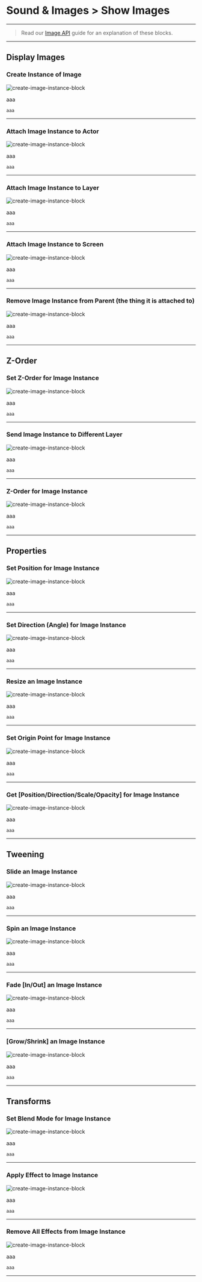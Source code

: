 # Sound & Images > Show Images

***

> Read our [Image API](http://www.stencyl.com/help/view/image-api) guide for an explanation of these blocks.

***

## Display Images

### Create Instance of Image

![create-image-instance-block](http://static.stencyl.com/pedia2/block-images/6%20-%20Sound%20%20Images/3%20-%20Show%20Images/image-inst-create.png)

aaa

```
aaa
```

***

### Attach Image Instance to Actor

![create-image-instance-block](http://static.stencyl.com/pedia2/block-images/6%20-%20Sound%20%20Images/3%20-%20Show%20Images/image-inst-create.png)

aaa

```
aaa
```

***

### Attach Image Instance to Layer

![create-image-instance-block](http://static.stencyl.com/pedia2/block-images/6%20-%20Sound%20%20Images/3%20-%20Show%20Images/image-inst-create.png)

aaa

```
aaa
```

***

### Attach Image Instance to Screen

![create-image-instance-block](http://static.stencyl.com/pedia2/block-images/6%20-%20Sound%20%20Images/3%20-%20Show%20Images/image-inst-create.png)

aaa

```
aaa
```

***

### Remove Image Instance from Parent (the thing it is attached to)

![create-image-instance-block](http://static.stencyl.com/pedia2/block-images/6%20-%20Sound%20%20Images/3%20-%20Show%20Images/image-inst-create.png)

aaa

```
aaa
```

***

## Z-Order

### Set Z-Order for Image Instance

![create-image-instance-block](http://static.stencyl.com/pedia2/block-images/6%20-%20Sound%20%20Images/3%20-%20Show%20Images/image-inst-create.png)

aaa

```
aaa
```

***

### Send Image Instance to Different Layer

![create-image-instance-block](http://static.stencyl.com/pedia2/block-images/6%20-%20Sound%20%20Images/3%20-%20Show%20Images/image-inst-create.png)

aaa

```
aaa
```

***

### Z-Order for Image Instance

![create-image-instance-block](http://static.stencyl.com/pedia2/block-images/6%20-%20Sound%20%20Images/3%20-%20Show%20Images/image-inst-create.png)

aaa

```
aaa
```

***

## Properties

### Set Position for Image Instance

![create-image-instance-block](http://static.stencyl.com/pedia2/block-images/6%20-%20Sound%20%20Images/3%20-%20Show%20Images/image-inst-create.png)

aaa

```
aaa
```

***

### Set Direction (Angle) for Image Instance

![create-image-instance-block](http://static.stencyl.com/pedia2/block-images/6%20-%20Sound%20%20Images/3%20-%20Show%20Images/image-inst-create.png)

aaa

```
aaa
```

***

### Resize an Image Instance

![create-image-instance-block](http://static.stencyl.com/pedia2/block-images/6%20-%20Sound%20%20Images/3%20-%20Show%20Images/image-inst-create.png)

aaa

```
aaa
```

***

### Set Origin Point for Image Instance

![create-image-instance-block](http://static.stencyl.com/pedia2/block-images/6%20-%20Sound%20%20Images/3%20-%20Show%20Images/image-inst-create.png)

aaa

```
aaa
```

***

### Get [Position/Direction/Scale/Opacity] for Image Instance

![create-image-instance-block](http://static.stencyl.com/pedia2/block-images/6%20-%20Sound%20%20Images/3%20-%20Show%20Images/image-inst-create.png)

aaa

```
aaa
```

***

## Tweening

### Slide an Image Instance

![create-image-instance-block](http://static.stencyl.com/pedia2/block-images/6%20-%20Sound%20%20Images/3%20-%20Show%20Images/image-inst-create.png)

aaa

```
aaa
```

***

### Spin an Image Instance

![create-image-instance-block](http://static.stencyl.com/pedia2/block-images/6%20-%20Sound%20%20Images/3%20-%20Show%20Images/image-inst-create.png)

aaa

```
aaa
```

***

### Fade [In/Out] an Image Instance

![create-image-instance-block](http://static.stencyl.com/pedia2/block-images/6%20-%20Sound%20%20Images/3%20-%20Show%20Images/image-inst-create.png)

aaa

```
aaa
```

***

### [Grow/Shrink] an Image Instance

![create-image-instance-block](http://static.stencyl.com/pedia2/block-images/6%20-%20Sound%20%20Images/3%20-%20Show%20Images/image-inst-create.png)

aaa

```
aaa
```

***

## Transforms

### Set Blend Mode for Image Instance

![create-image-instance-block](http://static.stencyl.com/pedia2/block-images/6%20-%20Sound%20%20Images/3%20-%20Show%20Images/image-inst-create.png)

aaa

```
aaa
```

***

### Apply Effect to Image Instance

![create-image-instance-block](http://static.stencyl.com/pedia2/block-images/6%20-%20Sound%20%20Images/3%20-%20Show%20Images/image-inst-create.png)

aaa

```
aaa
```

***

### Remove All Effects from Image Instance

![create-image-instance-block](http://static.stencyl.com/pedia2/block-images/6%20-%20Sound%20%20Images/3%20-%20Show%20Images/image-inst-create.png)

aaa

```
aaa
```

***
